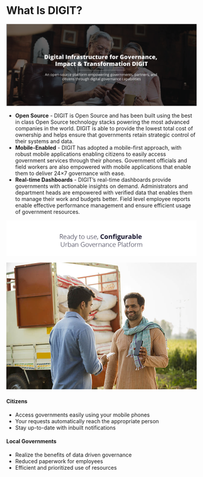 # What Is DIGIT?

![](.gitbook/assets/digit-website_updated-03.png)

* **Open Source** - DIGIT is Open Source and has been built using the best in class Open Source technology stacks powering the most advanced companies in the world. DIGIT is able to provide the lowest total cost of ownership and helps ensure that governments retain strategic control of their systems and data. 
* **Mobile-Enabled** - DIGIT has adopted a mobile-first approach, with robust mobile applications enabling citizens to easily access government services through their phones. Government officials and field workers are also empowered with mobile applications that enable them to deliver 24×7 governance with ease.
* **Real-time Dashboards** - DIGIT’s real-time dashboards provide governments with actionable insights on demand. Administrators and department heads are empowered with verified data that enables them to manage their work and budgets better. Field level employee reports enable effective performance management and ensure efficient usage of government resources.

![](.gitbook/assets/digit-website_-05.png)

![DIGIT - Enabling &amp; Empowering Citizens ](.gitbook/assets/220-sm769252.jpg)

#### **Citizens**

* Access governments easily using your mobile phones
* Your requests automatically reach the appropriate person
* Stay up-to-date with inbuilt notifications

#### **Local Governments**

* Realize the benefits of data driven governance
* Reduced paperwork for employees
* Efficient and prioritized use of resources



